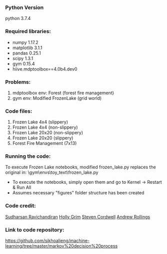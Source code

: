 ### Python Version
python 3.7.4

### Required libraries:
* numpy 1.17.2
* matplotlib 3.1.1
* pandas 0.25.1
* scipy 1.3.1
* gym 0.15.4
* hiive.mdptoolbox==4.0b4.dev0
	
### Problems:
1. mdptoolbox env: Forest (forest fire management)
2. gym env: Modified FrozenLake (grid world)

### Code files:
1. Frozen Lake 4x4 (slippery)
2. Frozen Lake 4x4 (non-slippery)
3. Frozen Lake 20x20 (non-slippery)
4. Frozen Lake 20x20 (slippery)
5. Forest Fire Management (7x13)

### Running the code:
To execute Frozen Lake notebooks, modified frozen_lake.py replaces the original in: \gym\envs\toy_text\frozen_lake.py
* To execute the notebooks, simply open them and go to Kernel -> Restart & Run All
* Assumes necessary "figures" folder structure has been created

### Code credit:
[Sudharsan Ravichandiran](https://github.com/sudharsan13296/Hands-On-Reinforcement-Learning-With-Python)
[Holly Grim](https://github.com/hollygrimm/markov-decision-processes)
[Steven Cordwell](http://sawcordwell.github.io/mdp/conservation/2015/01/10/possingham1997-1/)
[Andrew Rollings](https://github.com/hiive/hiivemdptoolbox#egg=hiive.mdptoolbox)

### Link to code repository:
https://github.com/sikhoalieng/machine-learning/tree/master/markov%20decision%20process
